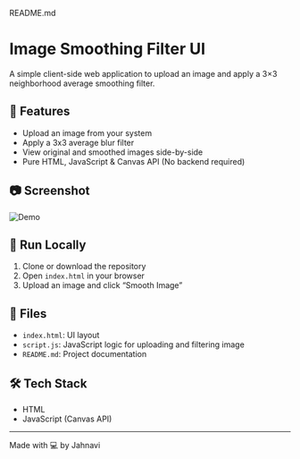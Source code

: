 README.md
# Image Smoothing Filter UI

A simple client-side web application to upload an image and apply a 3×3 neighborhood average smoothing filter.

## 🔧 Features

- Upload an image from your system
- Apply a 3x3 average blur filter
- View original and smoothed images side-by-side
- Pure HTML, JavaScript & Canvas API (No backend required)

## 📷 Screenshot

![Demo](screenshot.png)

## 🚀 Run Locally

1. Clone or download the repository
2. Open `index.html` in your browser
3. Upload an image and click “Smooth Image”

## 📁 Files

- `index.html`: UI layout
- `script.js`: JavaScript logic for uploading and filtering image
- `README.md`: Project documentation

## 🛠️ Tech Stack

- HTML
- JavaScript (Canvas API)

---

Made with 💻 by Jahnavi